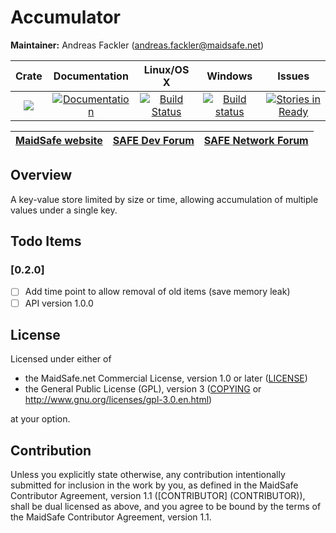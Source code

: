 # Accumulator

**Maintainer:** Andreas Fackler (andreas.fackler@maidsafe.net)

|Crate|Documentation|Linux/OS X|Windows|Issues|
|:---:|:-----------:|:--------:|:-----:|:----:|
|[![](http://meritbadge.herokuapp.com/accumulator)](https://crates.io/crates/accumulator)|[![Documentation](https://docs.rs/accumulator/badge.svg)](https://docs.rs/accumulator)|[![Build Status](https://travis-ci.org/maidsafe/accumulator.svg?branch=master)](https://travis-ci.org/maidsafe/accumulator)|[![Build status](https://ci.appveyor.com/api/projects/status/1imtexgsshnpxnvn/branch/master?svg=true)](https://ci.appveyor.com/project/MaidSafe-QA/accumulator/branch/master)|[![Stories in Ready](https://badge.waffle.io/maidsafe/accumulator.png?label=ready&title=Ready)](https://waffle.io/maidsafe/accumulator)|

| [MaidSafe website](https://maidsafe.net) | [SAFE Dev Forum](https://forum.safedev.org) | [SAFE Network Forum](https://safenetforum.org) |
|:-------:|:-------:|:-------:|

## Overview

A key-value store limited by size or time, allowing accumulation of multiple values under a single key.

## Todo Items

### [0.2.0]
- [ ] Add time point to allow removal of old items (save memory leak)
- [ ] API version 1.0.0

## License

Licensed under either of

* the MaidSafe.net Commercial License, version 1.0 or later ([LICENSE](LICENSE))
* the General Public License (GPL), version 3 ([COPYING](COPYING) or http://www.gnu.org/licenses/gpl-3.0.en.html)

at your option.

## Contribution

Unless you explicitly state otherwise, any contribution intentionally submitted for inclusion in the
work by you, as defined in the MaidSafe Contributor Agreement, version 1.1 ([CONTRIBUTOR]
(CONTRIBUTOR)), shall be dual licensed as above, and you agree to be bound by the terms of the
MaidSafe Contributor Agreement, version 1.1.
